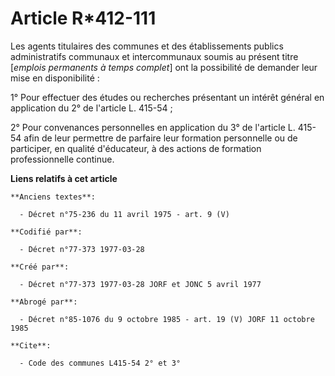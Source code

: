 # Article R*412-111

Les agents titulaires des communes et des établissements publics administratifs communaux et intercommunaux soumis au présent
titre [*emplois permanents à temps complet*] ont la possibilité de demander leur mise en disponibilité :

1° Pour effectuer des études ou recherches présentant un intérêt général en application du 2° de l'article L. 415-54 ;

2° Pour convenances personnelles en application du 3° de l'article L. 415-54 afin de leur permettre de parfaire leur
formation personnelle ou de participer, en qualité d'éducateur, à des actions de formation professionnelle continue.

**Liens relatifs à cet article**

	**Anciens textes**:

	  - Décret n°75-236 du 11 avril 1975 - art. 9 (V)

	**Codifié par**:

	  - Décret n°77-373 1977-03-28

	**Créé par**:

	  - Décret n°77-373 1977-03-28 JORF et JONC 5 avril 1977

	**Abrogé par**:

	  - Décret n°85-1076 du 9 octobre 1985 - art. 19 (V) JORF 11 octobre 1985

	**Cite**:

	  - Code des communes L415-54 2° et 3°
